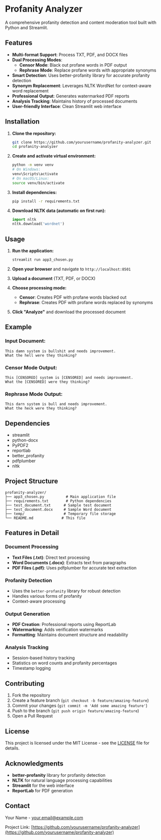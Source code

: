 # Profanity Analyzer

A comprehensive profanity detection and content moderation tool built with Python and Streamlit.

## Features

- **Multi-format Support**: Process TXT, PDF, and DOCX files
- **Dual Processing Modes**:
  - **Censor Mode**: Black out profane words in PDF output
  - **Rephrase Mode**: Replace profane words with appropriate synonyms
- **Smart Detection**: Uses better-profanity library for accurate profanity detection
- **Synonym Replacement**: Leverages NLTK WordNet for context-aware word replacement
- **Professional Output**: Generates watermarked PDF reports
- **Analysis Tracking**: Maintains history of processed documents
- **User-friendly Interface**: Clean Streamlit web interface

## Installation

1. **Clone the repository:**
   ```bash
   git clone https://github.com/yourusername/profanity-analyzer.git
   cd profanity-analyzer
   ```

2. **Create and activate virtual environment:**
   ```bash
   python -m venv venv
   # On Windows:
   venv\Scripts\activate
   # On macOS/Linux:
   source venv/bin/activate
   ```

3. **Install dependencies:**
   ```bash
   pip install -r requirements.txt
   ```

4. **Download NLTK data (automatic on first run):**
   ```python
   import nltk
   nltk.download('wordnet')
   ```

## Usage

1. **Run the application:**
   ```bash
   streamlit run app3_chosen.py
   ```

2. **Open your browser** and navigate to `http://localhost:8501`

3. **Upload a document** (TXT, PDF, or DOCX)

4. **Choose processing mode:**
   - **Censor**: Creates PDF with profane words blacked out
   - **Rephrase**: Creates PDF with profane words replaced by synonyms

5. **Click "Analyze"** and download the processed document

## Example

### Input Document:
```
This damn system is bullshit and needs improvement.
What the hell were they thinking?
```

### Censor Mode Output:
```
This [CENSORED] system is [CENSORED] and needs improvement.
What the [CENSORED] were they thinking?
```

### Rephrase Mode Output:
```
This darn system is bull and needs improvement.
What the heck were they thinking?
```

## Dependencies

- streamlit
- python-docx
- PyPDF2
- reportlab
- better_profanity
- pdfplumber
- nltk

## Project Structure

```
profanity-analyzer/
├── app3_chosen.py          # Main application file
├── requirements.txt        # Python dependencies
├── test_document.txt      # Sample test document
├── test_document.docx     # Sample Word document
├── temp/                  # Temporary file storage
└── README.md             # This file
```

## Features in Detail

### Document Processing
- **Text Files (.txt)**: Direct text processing
- **Word Documents (.docx)**: Extracts text from paragraphs
- **PDF Files (.pdf)**: Uses pdfplumber for accurate text extraction

### Profanity Detection
- Uses the `better-profanity` library for robust detection
- Handles various forms of profanity
- Context-aware processing

### Output Generation
- **PDF Creation**: Professional reports using ReportLab
- **Watermarking**: Adds verification watermarks
- **Formatting**: Maintains document structure and readability

### Analysis Tracking
- Session-based history tracking
- Statistics on word counts and profanity percentages
- Timestamp logging

## Contributing

1. Fork the repository
2. Create a feature branch (`git checkout -b feature/amazing-feature`)
3. Commit your changes (`git commit -m 'Add some amazing feature'`)
4. Push to the branch (`git push origin feature/amazing-feature`)
5. Open a Pull Request

## License

This project is licensed under the MIT License - see the [LICENSE](LICENSE) file for details.

## Acknowledgments

- **better-profanity** library for profanity detection
- **NLTK** for natural language processing capabilities
- **Streamlit** for the web interface
- **ReportLab** for PDF generation

## Contact

Your Name - your.email@example.com

Project Link: [https://github.com/yourusername/profanity-analyzer](https://github.com/yourusername/profanity-analyzer)
